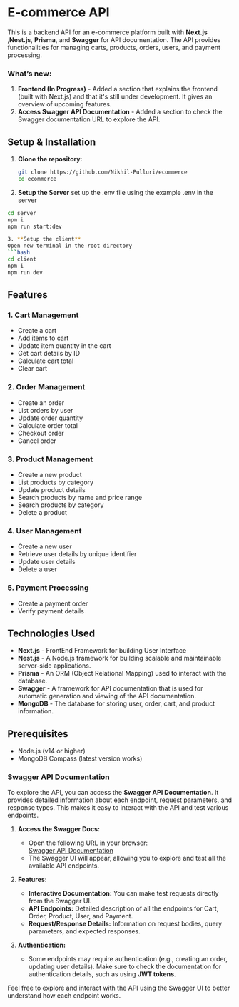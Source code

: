 # E-commerce API

This is a backend API for an e-commerce platform built with **Next.js** ,**Nest.js**, **Prisma**, and **Swagger** for API documentation. The API provides functionalities for managing carts, products, orders, users, and payment processing.

### What’s new:

1. **Frontend (In Progress)** - Added a section that explains the frontend (built with Next.js) and that it's still under development. It gives an overview of upcoming features.
2. **Access Swagger API Documentation** - Added a section to check the Swagger documentation URL to explore the API.

## Setup & Installation

1. **Clone the repository:**

   ```bash
   git clone https://github.com/Nikhil-Pulluri/ecommerce
   cd ecommerce

   ```

2. **Setup the Server**
   set up the .env file using the example .env in the server

````bash
cd server
npm i
npm run start:dev

3. **Setup the client**
Open new terminal in the root directory
```bash
cd client
npm i
npm run dev

````

## Features

### 1. **Cart Management**

- Create a cart
- Add items to cart
- Update item quantity in the cart
- Get cart details by ID
- Calculate cart total
- Clear cart

### 2. **Order Management**

- Create an order
- List orders by user
- Update order quantity
- Calculate order total
- Checkout order
- Cancel order

### 3. **Product Management**

- Create a new product
- List products by category
- Update product details
- Search products by name and price range
- Search products by category
- Delete a product

### 4. **User Management**

- Create a new user
- Retrieve user details by unique identifier
- Update user details
- Delete a user

### 5. **Payment Processing**

- Create a payment order
- Verify payment details

## Technologies Used

- **Next.js** - FrontEnd Framework for building User Interface
- **Nest.js** - A Node.js framework for building scalable and maintainable server-side applications.
- **Prisma** - An ORM (Object Relational Mapping) used to interact with the database.
- **Swagger** - A framework for API documentation that is used for automatic generation and viewing of the API documentation.
- **MongoDB** - The database for storing user, order, cart, and product information.

## Prerequisites

- Node.js (v14 or higher)
- MongoDB Compass (latest version works)

### Swagger API Documentation

To explore the API, you can access the **Swagger API Documentation**. It provides detailed information about each endpoint, request parameters, and response types. This makes it easy to interact with the API and test various endpoints.

1. **Access the Swagger Docs:**

   - Open the following URL in your browser:  
     [Swagger API Documentation](https://ecommerce-2e12.onrender.com/api)
   - The Swagger UI will appear, allowing you to explore and test all the available API endpoints.

2. **Features:**

   - **Interactive Documentation:** You can make test requests directly from the Swagger UI.
   - **API Endpoints:** Detailed description of all the endpoints for Cart, Order, Product, User, and Payment.
   - **Request/Response Details:** Information on request bodies, query parameters, and expected responses.

3. **Authentication:**
   - Some endpoints may require authentication (e.g., creating an order, updating user details). Make sure to check the documentation for authentication details, such as using **JWT tokens**.

Feel free to explore and interact with the API using the Swagger UI to better understand how each endpoint works.
